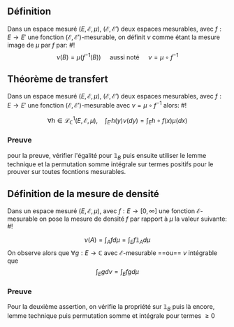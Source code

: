 ## Définition
Dans un espace mesuré $(E, \mathcal E, \mu)$, $(\mathcal E, \mathcal E')$ deux espaces mesurables, avec $f: E \to E'$ une fonction $(\mathcal E, \mathcal E')$-mesurable, on définit $\nu$ comme étant la mesure image de $\mu$ par $f$ par: #!
$$
\nu(B) = \mu \left( f^{-1}(B) \right) \quad \text{ aussi noté } \quad \nu = \mu\circ f^{-1}
$$
<!--ID: 1732221918002-->




## Théorème de transfert
Dans un espace mesuré $(E, \mathcal E, \mu)$, $(\mathcal E, \mathcal E')$ deux espaces mesurables, avec $f: E \to E'$ une fonction $(\mathcal E, \mathcal E')$-mesurable avec $\nu = \mu \circ f^{-1}$ alors: #!

$$
\forall h \in \mathcal L^1_{\mathbb{C}}(E, \mathcal E, \mu), \quad \int_{E'}h(y)\nu(dy) = \int_{E} h \circ f(x) \mu(dx)
$$
<!--ID: 1732221918004-->




### Preuve
pour la preuve, vérifier l'égalité pour $\mathbb 1_{B}$ puis ensuite utiliser le lemme technique et la permutation somme intégrale sur termes positifs pour le prouver sur toutes focntions mesurables.

## Définition de la mesure de densité
Dans un espace mesuré $(E, \mathcal E, \mu)$, avec $f: E \to [0, \infty]$ une fonction $\mathcal E$-mesurable on pose la mesure de densité $f$ par rapport à $\mu$ la valeur suivante: #!

$$
\nu(A) = \int_{A} fd\mu = \int_{E}f \mathbb 1_{A}d\mu
$$
On observe alors que $\forall g: E \to \mathbb{C}$ avec $\mathcal E$-mesurable ==ou== $\nu$ intégrable que $$
\int_{E} g d\nu = \int_{E}fgd\mu
$$
<!--ID: 1732221918005-->




### Preuve
Pour la deuxième assertion, on vérifie la propriété sur $\mathbb 1_{B}$ puis là encore, lemme technique puis permutation somme et intégrale pour termes $\geq 0$